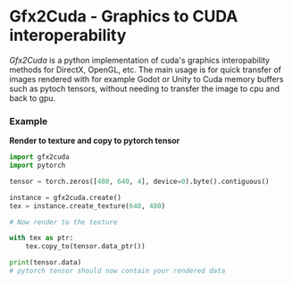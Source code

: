 # Gfx2Cuda - Graphics to CUDA interoperability

_Gfx2Cuda_ is a python implementation of cuda's graphics interopability methods for DirectX, OpenGL, etc.
The main usage is for quick transfer of images rendered with for example Godot or Unity to Cuda memory buffers such as pytoch tensors, without needing to transfer the image to cpu and back to gpu.

### Example

**Render to texture and copy to pytorch tensor**

```python
import gfx2cuda
import pytorch

tensor = torch.zeros([480, 640, 4], device=0).byte().contiguous()

instance = gfx2cuda.create()
tex = instance.create_texture(640, 480)

# Now render to the texture

with tex as ptr:
    tex.copy_to(tensor.data_ptr())

print(tensor.data)
# pytorch tensor should now contain your rendered data
```
